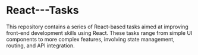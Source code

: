 # React---Tasks
This repository contains a series of React-based tasks aimed at improving front-end development skills using React. These tasks range from simple UI components to more complex features, involving state management, routing, and API integration.
